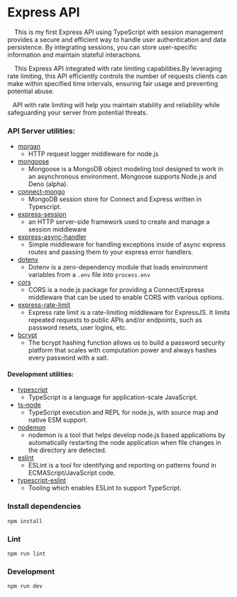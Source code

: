 # **Express API**

&nbsp;&nbsp;&nbsp;&nbsp;This is my first Express API using TypeScript with session management provides a secure and efficient way to handle user authentication and data persistence. By integrating sessions, you can store user-specific information and maintain stateful interactions.

&nbsp;&nbsp;&nbsp;&nbsp;This Express API integrated with rate limiting capabilities.By leveraging rate limiting, this API efficiently controls the number of requests clients can make within specified time intervals, ensuring fair usage and preventing potential abuse.

&nbsp;&nbsp;&nbsp;API with rate limiting will help you maintain stability and reliability while safeguarding your server from potential threats.

### API Server utilities:

- [morgan](https://www.npmjs.com/package/morgan)
  - HTTP request logger middleware for node.js
- [mongoose](https://www.npmjs.com/package/mongoose)
  - Mongoose is a MongoDB object modeling tool designed to work in an asynchronous environment. Mongoose supports Node.js and Deno (alpha).
- [connect-mongo](https://www.npmjs.com/package/connect-mongo)
  - MongoDB session store for Connect and Express written in Typescript.
- [express-session](https://www.npmjs.com/package/express-session)
  - an HTTP server-side framework used to create and manage a session middleware
- [express-async-handler](https://www.npmjs.com/package/express-async-handler)
  - Simple middleware for handling exceptions inside of async express routes and passing them to your express error handlers.
- [dotenv](https://www.npmjs.com/package/dotenv)
  - Dotenv is a zero-dependency module that loads environment variables from a `.env` file into `process.env`
- [cors](https://www.npmjs.com/package/cors)
  - CORS is a node.js package for providing a Connect/Express middleware that can be used to enable CORS with various options.
- [express-rate-limit](https://www.npmjs.com/package/express-rate-limit)
  - Express rate limit is a rate-limiting middleware for ExpressJS. It limits repeated requests to public APIs and/or endpoints, such as password resets, user logins, etc.
- [bcrypt](https://www.npmjs.com/package/bcrypt)
  - The bcrypt hashing function allows us to build a password security platform that scales with computation power and always hashes every password with a salt.

#### Development utilities:

- [typescript](https://www.npmjs.com/package/typescript)
  - TypeScript is a language for application-scale JavaScript.
- [ts-node](https://www.npmjs.com/package/ts-node)
  - TypeScript execution and REPL for node.js, with source map and native ESM support.
- [nodemon](https://www.npmjs.com/package/nodemon)
  - nodemon is a tool that helps develop node.js based applications by automatically restarting the node application when file changes in the directory are detected.
- [eslint](https://www.npmjs.com/package/eslint)
  - ESLint is a tool for identifying and reporting on patterns found in ECMAScript/JavaScript code.
- [typescript-eslint](https://typescript-eslint.io/)
  - Tooling which enables ESLint to support TypeScript.

### Install dependencies

    npm install

### Lint

    npm run lint

### Development

    npm run dev
